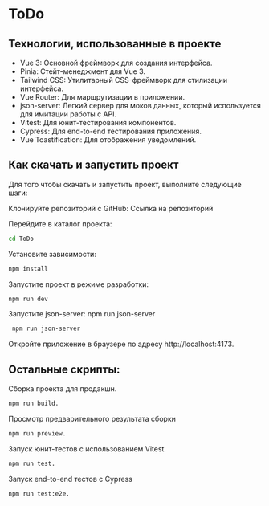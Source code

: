# ToDo

## Технологии, использованные в проекте
- Vue 3: Основной фреймворк для создания интерфейса.
- Pinia: Стейт-менеджмент для Vue 3.
- Tailwind CSS: Утилитарный CSS-фреймворк для стилизации интерфейса.
- Vue Router: Для маршрутизации в приложении.
- json-server: Легкий сервер для моков данных, который используется для имитации работы с API.
- Vitest: Для юнит-тестирования компонентов.
- Cypress: Для end-to-end тестирования приложения.
- Vue Toastification: Для отображения уведомлений.

## Как скачать и запустить проект

Для того чтобы скачать и запустить проект, выполните следующие шаги:

Клонируйте репозиторий с GitHub: Ссылка на репозиторий

Перейдите в каталог проекта: 
```sh
cd ToDo
```
Установите зависимости:
```sh
npm install
```
Запустите проект в режиме разработки:
```sh
npm run dev
```
Запустите json-server: npm run json-server
```sh
 npm run json-server
```
Откройте приложение в браузере по адресу http://localhost:4173.



## Остальные скрипты:

Сборка проекта для продакшн.
```sh
npm run build.
```
Просмотр предварительного результата сборки
```sh
npm run preview.
```
Запуск юнит-тестов с использованием Vitest
```sh
npm run test.
```
Запуск end-to-end тестов с Cypress
```sh
npm run test:e2e.
```
